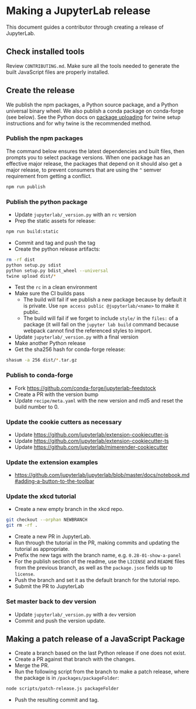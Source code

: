
# Making a JupyterLab release

This document guides a contributor through creating a release of JupyterLab.

## Check installed tools

Review ``CONTRIBUTING.md``. Make sure all the tools needed to generate the
built JavaScript files are properly installed.

## Create the release

We publish the npm packages, a Python source package, and a Python universal binary wheel.  We also publish a conda package on conda-forge (see below).
See the Python docs on [package uploading](https://packaging.python.org/guides/tool-recommendations/)
for twine setup instructions and for why twine is the recommended method.

### Publish the npm packages
The command below ensures the latest dependencies and built files,
then prompts you to select package versions.  When one package has an 
effective major release, the packages that depend on it should also get a 
major release, to prevent consumers that are using the `^` semver 
requirement from getting a conflict.

```bash
npm run publish
```

### Publish the python package

- Update `jupyterlab/_version.py` with an `rc` version
- Prep the static assets for release:

```bash
npm run build:static
```

- Commit and tag and push the tag
- Create the python release artifacts:

```bash
rm -rf dist
python setup.py sdist
python setup.py bdist_wheel --universal
twine upload dist/*
```

- Test the `rc` in a clean environment 
- Make sure the CI builds pass
  - The build will fail if we publish a new package because by default it is
    private.  Use `npm access public @jupyterlab/<name>` to make it public.
  - The build will fail if we forget to include `style/` in the `files:`
    of a package (it will fail on the `jupyter lab build` command because
    webpack cannot find the referenced styles to import.
- Update `jupyterlab/_version.py` with a final version 
- Make another Python release
- Get the sha256 hash for conda-forge release:

```bash
shasum -a 256 dist/*.tar.gz
```

### Publish to conda-forge
- Fork https://github.com/conda-forge/jupyterlab-feedstock
- Create a PR with the version bump
- Update `recipe/meta.yaml` with the new version and md5 and reset the build number to 0.

### Update the cookie cutters as necessary
- Update https://github.com/jupyterlab/extension-cookiecutter-js
- Update https://github.com/jupyterlab/extension-cookiecutter-ts
- Update https://github.com/jupyterlab/mimerender-cookiecutter

### Update the extension examples
- https://github.com/jupyterlab/jupyterlab/blob/master/docs/notebook.md#adding-a-button-to-the-toolbar

### Update the xkcd tutorial
- Create a new empty branch in the xkcd repo.

```bash
git checkout --orphan NEWBRANCH
git rm -rf .
```

- Create a new PR in JupyterLab.
- Run through the tutorial in the PR, making commits and updating
the tutorial as appropriate.
- Prefix the new tags with the branch name, e.g. `0.28-01-show-a-panel`
- For the publish section of the readme, use the `LICENSE` and `README`
files from the previous branch, as well as the `package.json` fields up to 
`license`.
- Push the branch and set it as the default branch for the tutorial repo.
- Submit the PR to JupyterLab

### Set master back to dev version
- Update `jupyterlab/_version.py` with a `dev` version
- Commit and push the version update.


## Making a patch release of a JavaScript Package
- Create a branch based on the last Python release if one does not exist.
- Create a PR against that branch with the changes.
- Merge the PR.
- Run the following script from the branch to make a patch release, 
where the package is in `/packages/packageFolder`:

```bash
node scripts/patch-release.js packageFolder
```

- Push the resulting commit and tag.
